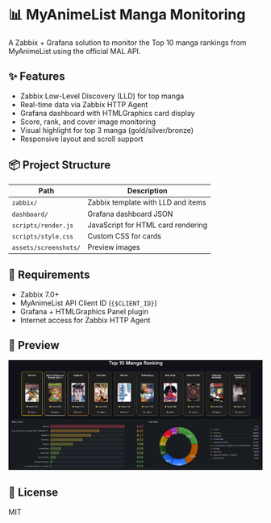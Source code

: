 # 📊 MyAnimeList Manga Monitoring

A Zabbix + Grafana solution to monitor the Top 10 manga rankings from MyAnimeList using the official MAL API.

## ✨ Features

- Zabbix Low-Level Discovery (LLD) for top manga
- Real-time data via Zabbix HTTP Agent
- Grafana dashboard with HTMLGraphics card display
- Score, rank, and cover image monitoring
- Visual highlight for top 3 manga (gold/silver/bronze)
- Responsive layout and scroll support

## 📦 Project Structure

| Path                    | Description                       |
|-------------------------|-----------------------------------|
| `zabbix/`               | Zabbix template with LLD and items |
| `dashboard/`            | Grafana dashboard JSON            |
| `scripts/render.js`     | JavaScript for HTML card rendering |
| `scripts/style.css`     | Custom CSS for cards              |
| `assets/screenshots/`   | Preview images                    |

## 🧰 Requirements

- Zabbix 7.0+
- MyAnimeList API Client ID (`{$CLIENT_ID}`)
- Grafana + HTMLGraphics Panel plugin
- Internet access for Zabbix HTTP Agent

## 📸 Preview

![Preview](assets/screenshots/preview.png)

## 📜 License

MIT
